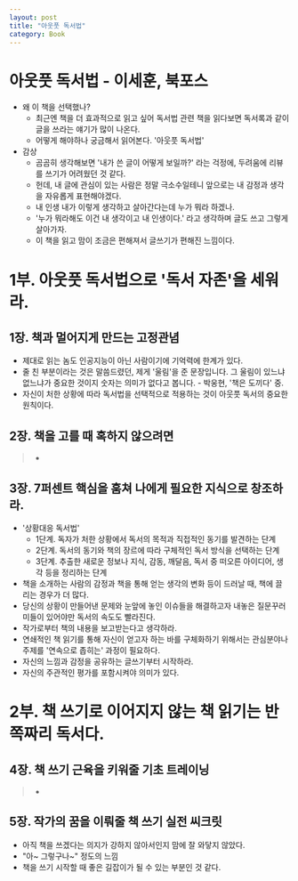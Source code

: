 ```yaml
---
layout: post
title: "아웃풋 독서법"
category: Book
---
```


# 아웃풋 독서법 - 이세훈, 북포스
- 왜 이 책을 선택했나?
  - 최근엔 책을 더 효과적으로 읽고 싶어 독서법 관련 책을 읽다보면 독서록과 같이 글을 쓰라는 얘기가 많이 나온다.
  - 어떻게 해야하나 궁금해서 읽어본다. '아웃풋 독서법'
- 감상
  - 곰곰히 생각해보면 '내가 쓴 글이 어떻게 보일까?' 라는 걱정에, 두려움에 리뷰를 쓰기가 어려웠던 것 같다.
  - 헌데, 내 글에 관심이 있는 사람은 정말 극소수일테니 앞으로는 내 감정과 생각을 자유롭게 표현해야겠다.
  - 내 인생 내가 이렇게 생각하고 살아간다는데 누가 뭐라 하겠나.
  - '누가 뭐라해도 이건 내 생각이고 내 인생이다.' 라고 생각하며 글도 쓰고 그렇게 살아가자.
  - 이 책을 읽고 맘이 조금은 편해져서 글쓰기가 편해진 느낌이다.

# 1부. 아웃풋 독서법으로 '독서 자존'을 세워라.

## 1장. 책과 멀어지게 만드는 고정관념
>
- 제대로 읽는 놈도 인공지능이 아닌 사람이기에 기억력에 한계가 있다.  
- 줄 친 부분이라는 것은 말씀드렸던, 제게 '울림'을 준 문장입니다. 그 울림이 있느냐 없느냐가 중요한 것이지 숫자는 의미가 없다고 봅니다. - 박웅현, '책은 도끼다' 중.
- 자신이 처한 상황에 따라 독서법을 선택적으로 적용하는 것이 아웃풋 독서의 중요한 원칙이다.

## 2장. 책을 고를 때 혹하지 않으려면
> -

## 3장. 7퍼센트 핵심을 훔쳐 나에게 필요한 지식으로 창조하라.
>
- '상황대응 독서법'
  - 1단계. 독자가 처한 상황에서 독서의 목적과 직접적인 동기를 발견하는 단계
  - 2단계. 독서의 동기와 책의 장르에 따라 구체적인 독서 방식을 선택하는 단계
  - 3단계. 추출한 새로운 정보나 지식, 감동, 깨달음, 독서 중 떠오른 아이디어, 생각 등을 정리하는 단계
- 책을 소개하는 사람의 감정과 책을 통해 얻는 생각의 변화 등이 드러날 때, 책에 끌리는 경우가 더 많다.
- 당신의 상황이 만들어낸 문제와 눈앞에 놓인 이슈들을 해결하고자 내놓은 질문꾸러미들이 있어야만 독서의 속도도 빨라진다.
- 작가로부터 책의 내용을 보고받는다고 생각하라.
- 연쇄적인 책 읽기를 통해 자신이 얻고자 하는 바를 구체화하기 위해서는 관심분야나 주제를 '연속으로 좁히는' 과정이 필요하다.
- 자신의 느낌과 감정을 공유하는 글쓰기부터 시작하라.
- 자신의 주관적인 평가를 포함시켜야 의미가 있다.

# 2부. 책 쓰기로 이어지지 않는 책 읽기는 반쪽짜리 독서다.

## 4장. 책 쓰기 근육을 키워줄 기초 트레이닝
> -

## 5장. 작가의 꿈을 이뤄줄 책 쓰기 실전 씨크릿
- 아직 책을 쓰겠다는 의지가 강하지 않아서인지 맘에 잘 와닿지 않았다.
- "아~ 그렇구나~" 정도의 느낌
- 책을 쓰기 시작할 때 좋은 길잡이가 될 수 있는 부분인 것 같다.
